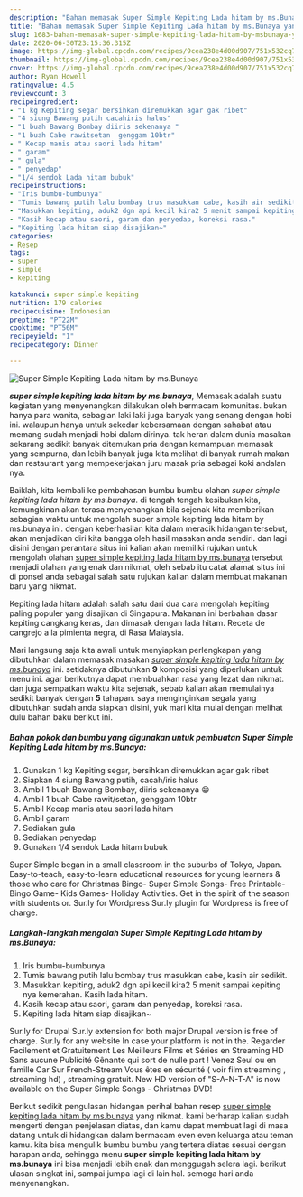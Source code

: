 ```yaml
---
description: "Bahan memasak Super Simple Kepiting Lada hitam by ms.Bunaya yang nikmat"
title: "Bahan memasak Super Simple Kepiting Lada hitam by ms.Bunaya yang nikmat"
slug: 1683-bahan-memasak-super-simple-kepiting-lada-hitam-by-msbunaya-yang-nikmat
date: 2020-06-30T23:15:36.315Z
image: https://img-global.cpcdn.com/recipes/9cea238e4d00d907/751x532cq70/super-simple-kepiting-lada-hitam-by-msbunaya-foto-resep-utama.jpg
thumbnail: https://img-global.cpcdn.com/recipes/9cea238e4d00d907/751x532cq70/super-simple-kepiting-lada-hitam-by-msbunaya-foto-resep-utama.jpg
cover: https://img-global.cpcdn.com/recipes/9cea238e4d00d907/751x532cq70/super-simple-kepiting-lada-hitam-by-msbunaya-foto-resep-utama.jpg
author: Ryan Howell
ratingvalue: 4.5
reviewcount: 3
recipeingredient:
- "1 kg Kepiting segar bersihkan diremukkan agar gak ribet"
- "4 siung Bawang putih cacahiris halus"
- "1 buah Bawang Bombay diiris sekenanya "
- "1 buah Cabe rawitsetan  genggam 10btr"
- " Kecap manis atau saori lada hitam"
- " garam"
- " gula"
- " penyedap"
- "1/4 sendok Lada hitam bubuk"
recipeinstructions:
- "Iris bumbu-bumbunya"
- "Tumis bawang putih lalu bombay trus masukkan cabe, kasih air sedikit."
- "Masukkan kepiting, aduk2 dgn api kecil kira2 5 menit sampai kepiting nya kemerahan. Kasih lada hitam."
- "Kasih kecap atau saori, garam dan penyedap, koreksi rasa."
- "Kepiting lada hitam siap disajikan~"
categories:
- Resep
tags:
- super
- simple
- kepiting

katakunci: super simple kepiting 
nutrition: 179 calories
recipecuisine: Indonesian
preptime: "PT22M"
cooktime: "PT56M"
recipeyield: "1"
recipecategory: Dinner

---
```



![Super Simple Kepiting Lada hitam by ms.Bunaya](https://img-global.cpcdn.com/recipes/9cea238e4d00d907/751x532cq70/super-simple-kepiting-lada-hitam-by-msbunaya-foto-resep-utama.jpg)

<b><i>super simple kepiting lada hitam by ms.bunaya</i></b>, Memasak adalah suatu kegiatan yang menyenangkan dilakukan oleh bermacam komunitas. bukan hanya para wanita, sebagian laki laki juga banyak yang senang dengan hobi ini. walaupun hanya untuk sekedar kebersamaan dengan sahabat atau memang sudah menjadi hobi dalam dirinya. tak heran dalam dunia masakan sekarang sedikit banyak ditemukan pria dengan kemampuan memasak yang sempurna, dan lebih banyak juga kita melihat di banyak rumah makan dan restaurant yang mempekerjakan juru masak pria sebagai koki andalan nya.

Baiklah, kita kembali ke pembahasan bumbu bumbu olahan <i>super simple kepiting lada hitam by ms.bunaya</i>. di tengah tengah kesibukan kita, kemungkinan akan terasa menyenangkan bila sejenak kita memberikan sebagian waktu untuk mengolah super simple kepiting lada hitam by ms.bunaya ini. dengan keberhasilan kita dalam meracik hidangan tersebut, akan menjadikan diri kita bangga oleh hasil masakan anda sendiri. dan lagi disini dengan perantara situs ini kalian akan memiliki rujukan untuk mengolah olahan <u>super simple kepiting lada hitam by ms.bunaya</u> tersebut menjadi olahan yang enak dan nikmat, oleh sebab itu catat alamat situs ini di ponsel anda sebagai salah satu rujukan kalian dalam membuat makanan baru yang nikmat.

Kepiting lada hitam adalah salah satu dari dua cara mengolah kepiting paling populer yang disajikan di Singapura. Makanan ini berbahan dasar kepiting cangkang keras, dan dimasak dengan lada hitam. Receta de cangrejo a la pimienta negra, di Rasa Malaysia.


Mari langsung saja kita awali untuk menyiapkan perlengkapan yang dibutuhkan dalam memasak masakan <u><i>super simple kepiting lada hitam by ms.bunaya</i></u> ini. setidaknya dibutuhkan <b>9</b> komposisi yang diperlukan untuk menu ini. agar berikutnya dapat membuahkan rasa yang lezat dan nikmat. dan juga sempatkan waktu kita sejenak, sebab kalian akan memulainya sedikit banyak dengan <b>5</b> tahapan. saya menginginkan segala yang dibutuhkan sudah anda siapkan disini, yuk mari kita mulai dengan melihat dulu bahan baku berikut ini.

<!--inarticleads1-->

##### Bahan pokok dan bumbu yang digunakan untuk pembuatan Super Simple Kepiting Lada hitam by ms.Bunaya:

1. Gunakan 1 kg Kepiting segar, bersihkan diremukkan agar gak ribet
1. Siapkan 4 siung Bawang putih, cacah/iris halus
1. Ambil 1 buah Bawang Bombay, diiris sekenanya 😁
1. Ambil 1 buah Cabe rawit/setan,  genggam 10btr
1. Ambil  Kecap manis atau saori lada hitam
1. Ambil  garam
1. Sediakan  gula
1. Sediakan  penyedap
1. Gunakan 1/4 sendok Lada hitam bubuk


Super Simple began in a small classroom in the suburbs of Tokyo, Japan. Easy-to-teach, easy-to-learn educational resources for young learners &amp; those who care for Christmas Bingo- Super Simple Songs- Free Printable- Bingo Game- Kids Games- Holiday Activities. Get in the spirit of the season with students or. Sur.ly for Wordpress Sur.ly plugin for Wordpress is free of charge. 

<!--inarticleads2-->

##### Langkah-langkah mengolah Super Simple Kepiting Lada hitam by ms.Bunaya:

1. Iris bumbu-bumbunya
1. Tumis bawang putih lalu bombay trus masukkan cabe, kasih air sedikit.
1. Masukkan kepiting, aduk2 dgn api kecil kira2 5 menit sampai kepiting nya kemerahan. Kasih lada hitam.
1. Kasih kecap atau saori, garam dan penyedap, koreksi rasa.
1. Kepiting lada hitam siap disajikan~


Sur.ly for Drupal Sur.ly extension for both major Drupal version is free of charge. Sur.ly for any website In case your platform is not in the. Regarder Facilement et Gratuitement Les Meilleurs Films et Séries en Streaming HD Sans aucune Publicité Gênante qui sort de nulle part ! Venez Seul ou en famille Car Sur French-Stream Vous êtes en sécurité ( voir film streaming , streaming hd) , streaming gratuit. New HD version of &#34;S-A-N-T-A&#34; is now available on the Super Simple Songs - Christmas DVD! 

Berikut sedikit pengulasan hidangan perihal bahan resep <u>super simple kepiting lada hitam by ms.bunaya</u> yang nikmat. kami berharap kalian sudah mengerti dengan penjelasan diatas, dan kamu dapat membuat lagi di masa datang untuk di hidangkan dalam bermacam even even keluarga atau teman kamu. kita bisa mengulik bumbu bumbu yang tertera diatas sesuai dengan harapan anda, sehingga menu <b>super simple kepiting lada hitam by ms.bunaya</b> ini bisa menjadi lebih enak dan menggugah selera lagi. berikut ulasan singkat ini, sampai jumpa lagi di lain hal. semoga hari anda menyenangkan.
